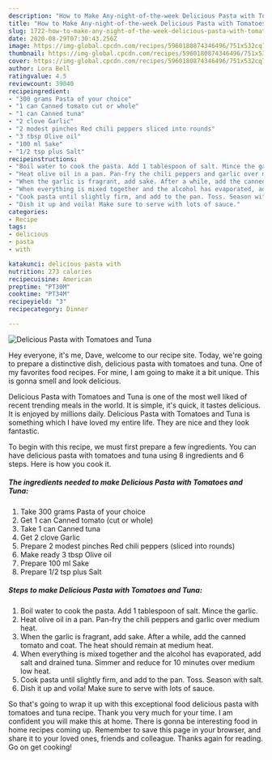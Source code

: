 ```yaml
---
description: "How to Make Any-night-of-the-week Delicious Pasta with Tomatoes and Tuna"
title: "How to Make Any-night-of-the-week Delicious Pasta with Tomatoes and Tuna"
slug: 1722-how-to-make-any-night-of-the-week-delicious-pasta-with-tomatoes-and-tuna
date: 2020-08-29T07:30:43.256Z
image: https://img-global.cpcdn.com/recipes/5960180874346496/751x532cq70/delicious-pasta-with-tomatoes-and-tuna-recipe-main-photo.jpg
thumbnail: https://img-global.cpcdn.com/recipes/5960180874346496/751x532cq70/delicious-pasta-with-tomatoes-and-tuna-recipe-main-photo.jpg
cover: https://img-global.cpcdn.com/recipes/5960180874346496/751x532cq70/delicious-pasta-with-tomatoes-and-tuna-recipe-main-photo.jpg
author: Lora Bell
ratingvalue: 4.5
reviewcount: 39040
recipeingredient:
- "300 grams Pasta of your choice"
- "1 can Canned tomato cut or whole"
- "1 can Canned tuna"
- "2 clove Garlic"
- "2 modest pinches Red chili peppers sliced into rounds"
- "3 tbsp Olive oil"
- "100 ml Sake"
- "1/2 tsp plus Salt"
recipeinstructions:
- "Boil water to cook the pasta. Add 1 tablespoon of salt. Mince the garlic."
- "Heat olive oil in a pan. Pan-fry the chili peppers and garlic over medium heat."
- "When the garlic is fragrant, add sake. After a while, add the canned tomato and coat. The heat should remain at medium heat."
- "When everything is mixed together and the alcohol has evaporated, add salt and drained tuna. Simmer and reduce for 10 minutes over medium low heat."
- "Cook pasta until slightly firm, and add to the pan. Toss. Season with salt."
- "Dish it up and voila! Make sure to serve with lots of sauce."
categories:
- Recipe
tags:
- delicious
- pasta
- with

katakunci: delicious pasta with 
nutrition: 273 calories
recipecuisine: American
preptime: "PT30M"
cooktime: "PT34M"
recipeyield: "3"
recipecategory: Dinner

---
```



![Delicious Pasta with Tomatoes and Tuna](https://img-global.cpcdn.com/recipes/5960180874346496/751x532cq70/delicious-pasta-with-tomatoes-and-tuna-recipe-main-photo.jpg)

Hey everyone, it's me, Dave, welcome to our recipe site. Today, we're going to prepare a distinctive dish, delicious pasta with tomatoes and tuna. One of my favorites food recipes. For mine, I am going to make it a bit unique. This is gonna smell and look delicious.

Delicious Pasta with Tomatoes and Tuna is one of the most well liked of recent trending meals in the world. It is simple, it's quick, it tastes delicious. It is enjoyed by millions daily. Delicious Pasta with Tomatoes and Tuna is something which I have loved my entire life. They are nice and they look fantastic.




To begin with this recipe, we must first prepare a few ingredients. You can have delicious pasta with tomatoes and tuna using 8 ingredients and 6 steps. Here is how you cook it.

<!--inarticleads1-->

##### The ingredients needed to make Delicious Pasta with Tomatoes and Tuna:

1. Take 300 grams Pasta of your choice
1. Get 1 can Canned tomato (cut or whole)
1. Take 1 can Canned tuna
1. Get 2 clove Garlic
1. Prepare 2 modest pinches Red chili peppers (sliced into rounds)
1. Make ready 3 tbsp Olive oil
1. Prepare 100 ml Sake
1. Prepare 1/2 tsp plus Salt




<!--inarticleads2-->

##### Steps to make Delicious Pasta with Tomatoes and Tuna:

1. Boil water to cook the pasta. Add 1 tablespoon of salt. Mince the garlic.
1. Heat olive oil in a pan. Pan-fry the chili peppers and garlic over medium heat.
1. When the garlic is fragrant, add sake. After a while, add the canned tomato and coat. The heat should remain at medium heat.
1. When everything is mixed together and the alcohol has evaporated, add salt and drained tuna. Simmer and reduce for 10 minutes over medium low heat.
1. Cook pasta until slightly firm, and add to the pan. Toss. Season with salt.
1. Dish it up and voila! Make sure to serve with lots of sauce.




So that's going to wrap it up with this exceptional food delicious pasta with tomatoes and tuna recipe. Thank you very much for your time. I am confident you will make this at home. There is gonna be interesting food in home recipes coming up. Remember to save this page in your browser, and share it to your loved ones, friends and colleague. Thanks again for reading. Go on get cooking!
